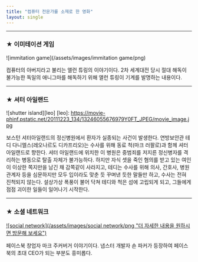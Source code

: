 ```yaml
---
title: "컴퓨터 전문가를 소재로 한 영화"
layout: single
---
```


---
### ★ 이미테이션 게임
![immitation game](/assets/images/immitation game/png)


컴퓨터의 아버지라고 불리는 앨런 튜링의 이야기이다. 2차 세계대전 당시 절대 해독이 불가능한 
독일의 애니그마를 해독하기 위해 앨런 튜링이 기계를 발명하는 내용이다.


---
### ★ 셔터 아일랜드
![shutter island][leo]
[leo]: https://movie-phinf.pstatic.net/20111223_134/13246055676979Y0FT_JPEG/movie_image.jpg


보스턴 셔터아일랜드의 정신병원에서 환자가 실종되는 사건이 발생한다. 
연방보안관 테디 다니엘스(레오나르도 디카프리오)는 수사를 위해 동료 척(마크 러팔로)과 함께 셔터아일랜드로 향한다. 
셔터 아일랜드에 위치한 이 병원은 중범죄를 저지른 정신병자를 격리하는 병동으로 탈출 자체가 불가능하다. 
하지만 자식 셋을 죽인 혐의를 받고 있는 여인이 이상한 쪽지만을 남긴 채 감쪽같이 사라지고, 
테디는 수사를 위해 의사, 간호사, 병원관계자 등을 심문하지만 모두 입이라도 맞춘 듯 꾸며낸 듯한 말들만 하고, 수사는 전혀 진척되지 않는다. 
설상가상 폭풍이 불어 닥쳐 테디와 척은 섬에 고립되게 되고, 그들에게 점점 괴이한 일들이 일어나기 시작한다.


---
### ★ 소셜 네트워크
[![social network](/assets/images/social network/png "더 자세한 내용을 원하시면 방문해 보세요")](https://ko.wikipedia.org/wiki/%EC%86%8C%EC%85%9C_%EB%84%A4%ED%8A%B8%EC%9B%8C%ED%81%AC_(%EC%98%81%ED%99%94))


페이스북 창업자 마크 주커버거 이야기이다. 냅스터 개발자 숀 파커가 등장하여 페이스북의 초대 CEO가 되는 부분도 흥미롭다. 
